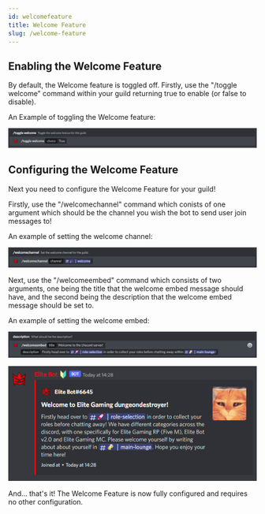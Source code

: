 ```yaml
---
id: welcomefeature
title: Welcome Feature
slug: /welcome-feature
---
```


## Enabling the Welcome Feature

By default, the Welcome feature is toggled off. Firstly, use the "/toggle welcome" command within your guild returning true to enable (or false to disable).

An Example of toggling the Welcome feature:

![img](../static/img/welcometoggle-example.png)

## Configuring the Welcome Feature

Next you need to configure the Welcome Feature for your guild! 

Firstly, use the "/welcomechannel" command which conists of one argument which should be the channel you wish the bot to send user join messages to!

An example of setting the welcome channel:

![img](../static/img/welcomechannel-example.png)

Next, use the "/welcomeembed" command which consists of two arguments, one being the title that the welcome embed message should have, and the second being the description that the welcome embed message should be set to.

An example of setting the welcome embed:

![img](../static/img/welcomeembed-example.png)

![img](../static/img/welcomefeature-embed.png)

And... that's it! The Welcome Feature is now fully configured and requires no other configuration.